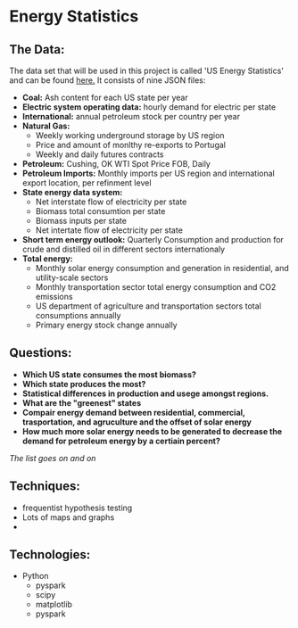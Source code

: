 # Energy Statistics

## The Data:
The data set that will be used in this project is called 'US Energy Statistics' and can be found [here.](https://www.kaggle.com/sohier/us-energy-statistics?select=TOTAL.json) It consists of nine JSON files:<br>
 - **Coal:** Ash content for each US state per year
 - **Electric system operating data:** hourly demand for electric per state
 - **International:** annual petroleum stock per country per year
 - **Natural Gas:**
     - Weekly working underground storage by US region
     - Price and amount of monlthy re-exports to Portugal
     - Weekly and daily futures contracts
 - **Petroleum:**  Cushing, OK WTI Spot Price FOB, Daily
 - **Petroleum Imports:** Monthly imports per US region and international export location, per refinment level
 - **State energy data system:** 
    - Net interstate flow of electricity per state
    - Biomass total consumtion per state
    - Biomass inputs per state
    - Net intertate flow of electricity per state
 - **Short term energy outlook:** Quarterly Consumption and production for crude and distilled oil in different sectors internationaly
  - **Total energy:** 
     - Monthly solar energy consumption and generation in residential, and utility-scale sectors
     - Monthly transportation sector total energy consumption and CO2 emissions
     - US department of agriculture and transportation sectors total consumptions annually
     - Primary energy stock change annually


## Questions:
 - **Which US state consumes the most biomass?**
 - **Which state produces the most?**
 - **Statistical differences in production and usege amongst regions.**
 - **What are the "greenest" states**
 - **Compair energy demand between residential, commercial, trasportation, and agruculture and the offset of solar energy**
 - **How much more solar energy needs to be generated to decrease the demand for petroleum energy by a certiain percent?**<br>

 *The list goes on and on*

## Techniques:
 - frequentist hypothesis testing
 - Lots of maps and graphs
 - 

## Technologies:
 - Python
    - pyspark
    - scipy
    - matplotlib
    - pyspark

 
 


